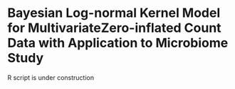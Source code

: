 # Bayesian Log-normal Kernel Model for MultivariateZero-inflated Count Data with Application to Microbiome Study

R script is under construction
